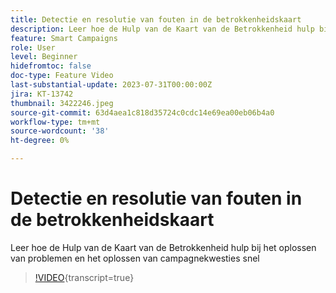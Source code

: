 ```yaml
---
title: Detectie en resolutie van fouten in de betrokkenheidskaart
description: Leer hoe de Hulp van de Kaart van de Betrokkenheid hulp bij het oplossen van problemen en het oplossen van campagnekwesties snel
feature: Smart Campaigns
role: User
level: Beginner
hidefromtoc: false
doc-type: Feature Video
last-substantial-update: 2023-07-31T00:00:00Z
jira: KT-13742
thumbnail: 3422246.jpeg
source-git-commit: 63d4aea1c818d35724c0cdc14e69ea00eb06b4a0
workflow-type: tm+mt
source-wordcount: '38'
ht-degree: 0%

---
```



# Detectie en resolutie van fouten in de betrokkenheidskaart

Leer hoe de Hulp van de Kaart van de Betrokkenheid hulp bij het oplossen van problemen en het oplossen van campagnekwesties snel

>[!VIDEO](https://video.tv.adobe.com/v/3422246/?learn=on){transcript=true}
